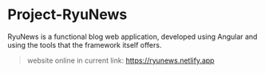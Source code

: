 # Project-RyuNews
RyuNews is a functional blog web application, developed using Angular and using the tools that the framework itself offers.

> website online in current link: https://ryunews.netlify.app
